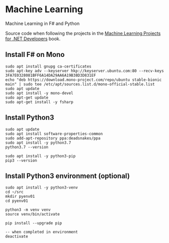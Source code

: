# Machine Learning

Machine Learning in F# and Python

Source code when following the projects in the [Machine Learning Projects for .NET Developers][ml] book.

## Install F# on Mono

```console
sudo apt install gnupg ca-certificates
sudo apt-key adv --keyserver hkp://keyserver.ubuntu.com:80 --recv-keys 3FA7E0328081BFF6A14DA29AA6A19B38D3D831EF
echo "deb https://download.mono-project.com/repo/ubuntu stable-bionic main" | sudo tee /etc/apt/sources.list.d/mono-official-stable.list
sudo apt update
sudo apt install -y mono-devel
sudo apt-get update
sudo apt-get install -y fsharp
```

## Install Python3
```console
sudo apt update
sudo apt install software-properties-common
sudo add-apt-repository ppa:deadsnakes/ppa
sudo apt install -y python3.7
python3.7 --version

sudo apt install -y python3-pip
pip3 --version
```

## Install Python3 environment (optional)

```console
sudo apt install -y python3-venv
cd ~/src
mkdir pyenv01
cd pyenv01

python3 -m venv venv
source venv/bin/activate

pip install --upgrade pip

-- when completed in environment
deactivate
```

[ml]: https://www.amazon.co.uk/Machine-Learning-Projects-NET-Developers/dp/1430267674/ref=sr_1_3

